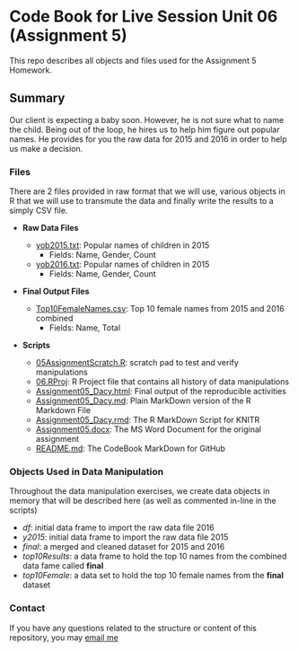 
# Code Book for Live Session Unit 06 (Assignment 5)
This repo describes all objects and files used for the Assignment 5 Homework.

## Summary
Our client is expecting a baby soon. However, he is not sure what to name the child. Being out of the loop, he hires us to help him figure out popular names. He provides for you the raw data for 2015 and 2016 in order to help us make a decision.


### Files
There are 2 files provided in raw format that we will use, various objects in R that we will use to transmute the data and finally write the results to a simply CSV file.

* **Raw Data Files**
	* [yob2015.txt](https://github.com/lancedacy/6306/blob/master/Units/06/yob2015.txt): Popular names of children in 2015
		* Fields: Name, Gender, Count
	* [yob2016.txt](https://github.com/lancedacy/6306/blob/master/Units/06/yob2016.txt): Popular names of children in 2015
		* Fields: Name, Gender, Count

* **Final Output Files**
	* [Top10FemaleNames.csv](https://github.com/lancedacy/6306/blob/master/Units/06/Top10FemaleNames.csv): Top 10 female names from 2015 and 2016 combined
		* Fields: Name, Total 

* **Scripts**
	* [05AssignmentScratch.R](https://github.com/lancedacy/6306/blob/master/Units/06/05AssignmentScratch.R): scratch pad to test and verify manipulations
	* [06.RProj](https://github.com/lancedacy/6306/blob/master/Units/06/06.Rproj): R Project file that contains all history of data manipulations
	* [Assignment05_Dacy.html](https://github.com/lancedacy/6306/blob/master/Units/06/Assignment05_Dacy.html): Final output of the reproducible activities 
	* [Assignment05_Dacy.md](https://github.com/lancedacy/6306/blob/master/Units/06/Assignment05_Dacy.md): Plain MarkDown version of the R Markdown File
	* [Assignment05_Dacy.rmd](https://github.com/lancedacy/6306/blob/master/Units/06/Assignment05_Dacy.Rmd): The R MarkDown Script for KNITR
	* [Assignment05.docx](https://github.com/lancedacy/6306/blob/master/Units/06/Assignment05.docx): The MS Word Document for the original assignment
	* [README.md](https://github.com/lancedacy/6306/blob/master/Units/06/README.md): The CodeBook MarkDown for GitHub

### Objects Used in Data Manipulation
Throughout the data manipulation exercises, we create data objects in memory that will be described here (as well as commented in-line in the scripts)

* _df_: initial data frame to import the raw data file 2016
* _y2015_: initial data frame to import the raw data file 2015 
* _final_: a merged and cleaned dataset for 2015 and 2016
* _top10Results_: a data frame to hold the top 10 names from the combined data fame called **final**
* _top10Female_: a data set to hold the top 10 female names from the **final** dataset

### Contact
If you have any questions related to the structure or content of this repository, you may [email me](mailto:ldacy@smu.edu)

